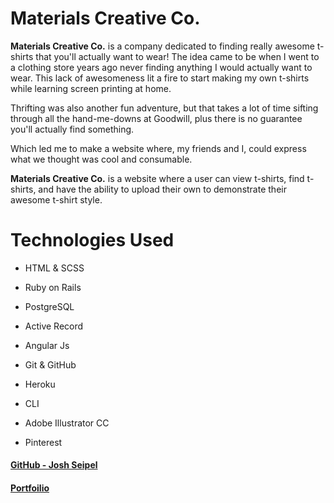 # Materials Creative Co.

**Materials Creative Co.** is a company dedicated to finding really awesome
t-shirts that you'll actually want to wear! The idea came to be when I went
to a clothing store years ago never finding anything I would actually
want to wear. This lack of awesomeness lit a fire to start making my own
t-shirts while learning screen printing at home.

Thrifting was also another fun adventure, but that takes a lot of time
sifting through all the hand-me-downs at Goodwill, plus there is no guarantee
you'll actually find something.

Which led me to make a website where, my friends and I, could express what we
thought was cool and consumable.

**Materials Creative Co.** is a website where a user can view t-shirts, find
t-shirts, and have the ability to upload their own to demonstrate their
awesome t-shirt style.

# Technologies Used

* HTML & SCSS

* Ruby on Rails

* PostgreSQL

* Active Record

* Angular Js

* Git & GitHub

* Heroku

* CLI

* Adobe Illustrator CC

* Pinterest

#### [GitHub - Josh Seipel](https://github.com/jaguarj)

#### [Portfoilio](https://jaguarj.github.io/myportfolio/)
